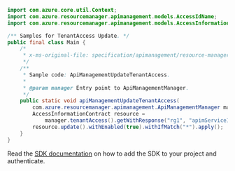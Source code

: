 ```java
import com.azure.core.util.Context;
import com.azure.resourcemanager.apimanagement.models.AccessIdName;
import com.azure.resourcemanager.apimanagement.models.AccessInformationContract;

/** Samples for TenantAccess Update. */
public final class Main {
    /*
     * x-ms-original-file: specification/apimanagement/resource-manager/Microsoft.ApiManagement/stable/2021-08-01/examples/ApiManagementUpdateTenantAccess.json
     */
    /**
     * Sample code: ApiManagementUpdateTenantAccess.
     *
     * @param manager Entry point to ApiManagementManager.
     */
    public static void apiManagementUpdateTenantAccess(
        com.azure.resourcemanager.apimanagement.ApiManagementManager manager) {
        AccessInformationContract resource =
            manager.tenantAccess().getWithResponse("rg1", "apimService1", AccessIdName.ACCESS, Context.NONE).getValue();
        resource.update().withEnabled(true).withIfMatch("*").apply();
    }
}
```

Read the [SDK documentation](https://github.com/Azure/azure-sdk-for-java/blob/azure-resourcemanager-apimanagement_1.0.0-beta.3/sdk/apimanagement/azure-resourcemanager-apimanagement/README.md) on how to add the SDK to your project and authenticate.
